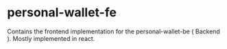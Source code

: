 # personal-wallet-fe
Contains the frontend implementation for the personal-wallet-be ( Backend ). Mostly implemented in react. 
